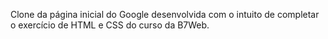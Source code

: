 Clone da página inicial do Google desenvolvida com o intuito de completar o exercício de HTML e CSS do curso da B7Web.